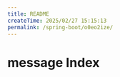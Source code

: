 ```yaml
---
title: README
createTime: 2025/02/27 15:15:13
permalink: /spring-boot/o0eo2ize/
---
```

# message Index
